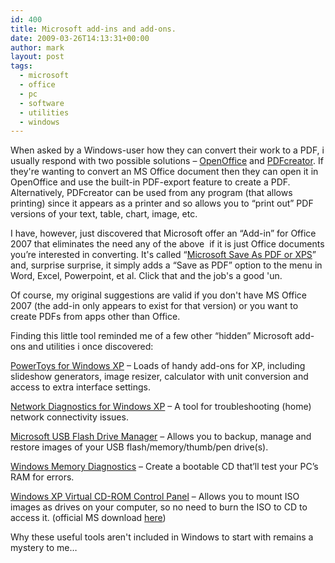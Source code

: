 ```yaml
---
id: 400
title: Microsoft add-ins and add-ons.
date: 2009-03-26T14:13:31+00:00
author: mark
layout: post
tags:
  - microsoft
  - office
  - pc
  - software
  - utilities
  - windows
---
```

When asked by a Windows-user how they can convert their work to a PDF, i usually respond with two possible solutions &#8211; [OpenOffice](http://www.openoffice.org/) and [PDFcreator](http://sourceforge.net/projects/pdfcreator/). If they're wanting to convert an MS Office document then they can open it in OpenOffice and use the built-in PDF-export feature to create a PDF. Alternatively, PDFcreator can be used from any program (that allows printing) since it appears as a printer and so allows you to &#8220;print out&#8221; PDF versions of your text, table, chart, image, etc.

I have, however, just discovered that Microsoft offer an &#8220;Add-in&#8221; for Office 2007 that eliminates the need any of the above  if it is just Office documents you&#8217;re interested in converting. It's called &#8220;[Microsoft Save As PDF or XPS](http://www.microsoft.com/downloads/details.aspx?FamilyID=4d951911-3e7e-4ae6-b059-a2e79ed87041&displaylang=en)&#8221; and, surprise surprise, it simply adds a &#8220;Save as PDF&#8221; option to the menu in Word, Excel, Powerpoint, et al. Click that and the job's a good 'un.

Of course, my original suggestions are valid if you don't have MS Office 2007 (the add-in only appears to exist for that version) or you want to create PDFs from apps other than Office.

Finding this little tool reminded me of a few other &#8220;hidden&#8221; Microsoft add-ons and utilities i once discovered:

[PowerToys for Windows XP](http://www.microsoft.com/windowsxp/downloads/powertoys/xppowertoys.mspx) &#8211; Loads of handy add-ons for XP, including slideshow generators, image resizer, calculator with unit conversion and access to extra interface settings.

[Network Diagnostics for Windows XP](http://support.microsoft.com/?kbid=914440) &#8211; A tool for troubleshooting (home) network connectivity issues.

[Microsoft USB Flash Drive Manager](http://www.microsoft.com/downloads/details.aspx?FamilyId=94991901-BFC4-485E-BCAE-C9DF0ACCDAAE&displaylang=en) &#8211; Allows you to backup, manage and restore images of your USB flash/memory/thumb/pen drive(s).

[Windows Memory Diagnostics](http://oca.microsoft.com/en/windiag.asp) &#8211; Create a bootable CD that&#8217;ll test your PC&#8217;s RAM for errors.

[Windows XP Virtual CD-ROM Control Panel](http://blogs.techrepublic.com.com/window-on-windows/?p=42) &#8211; Allows you to mount ISO images as drives on your computer, so no need to burn the ISO to CD to access it. (official MS download [here](http://download.microsoft.com/download/7/b/6/7b6abd84-7841-4978-96f5-bd58df02efa2/winxpvirtualcdcontrolpanel_21.exe))

Why these useful tools aren't included in Windows to start with remains a mystery to me&#8230;

